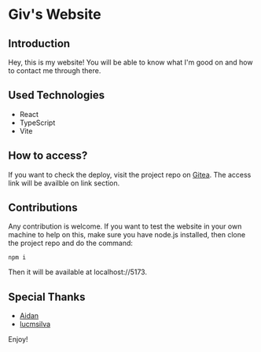 # Giv's Website

## Introduction
Hey, this is my website! You will be able to know what I'm good on and how to contact me through there.

## Used Technologies
- React
- TypeScript
- Vite

## How to access?
If you want to check the deploy, visit the project repo on [Gitea](https://git.pontusmail.org/GivFNZ/my-website).
The access link will be availble on link section.

## Contributions
Any contribution is welcome. If you want to test the website in your own machine to help on this, make sure you have node.js installed, then clone the project repo and do the command: 

`npm i`

Then it will be available at localhost://5173.

## Special Thanks
- [Aidan](https://github.com/ihatenodejs)
- [lucmsilva](https://github.com/lucmsilva651/)

Enjoy!